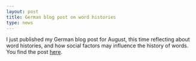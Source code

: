```yaml
---
layout: post
title: German blog post on word histories  
type: news
---
```


I just published my German blog post for August, this time reflecting about word histories, and how social factors may influence the history of words. You find the post [here](https://wub.hypotheses.org/367).

